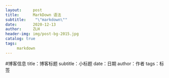 ```yaml
---
layout:     post
title:      MarkDown 语法
subtitle:    "\"markdown\""
date:       2020-12-13
author:     ZLH
header-img: img/post-bg-2015.jpg
catalog: true
tags:
     markdown
---
```


#博客信息
title：博客标题
subtitle：小标题
date：日期
author：作者
tags：标签
